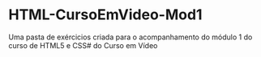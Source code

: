 # HTML-CursoEmVideo-Mod1
 Uma pasta de exércicios criada para o acompanhamento do módulo 1 do curso de HTML5 e CSS# do Curso em Vídeo
